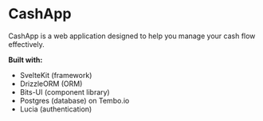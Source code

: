 # CashApp

CashApp is a web application designed to help you manage your cash flow effectively.

**Built with:**

* SvelteKit (framework)
* DrizzleORM (ORM)
* Bits-UI (component library)
* Postgres (database) on Tembo.io
* Lucia (authentication)
